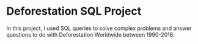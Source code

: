 # Deforestation SQL Project
In this project, I used SQL queries to solve complex problems and answer questions to do with Deforestation Worldwide between 1990-2016.
